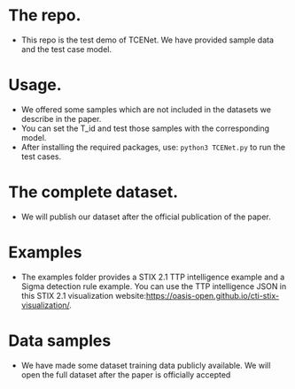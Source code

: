 # The repo.
* This repo is the test demo of TCENet. We have provided sample data and the test case model.

# Usage.
* We offered some samples which are not included in the datasets we describe in the paper.
* You can set the T_id and test those samples with the corresponding model.
* After installing the required packages, use: `python3 TCENet.py` to run the test cases. 

# The complete dataset.
* We will publish our dataset after the official publication of the paper.

# Examples
* The examples folder provides a STIX 2.1 TTP intelligence example and a Sigma detection rule example. You can use the TTP intelligence JSON in this STIX 2.1 visualization website:https://oasis-open.github.io/cti-stix-visualization/.

# Data samples
* We have made some dataset training data publicly available. We will open the full dataset after the paper is officially accepted